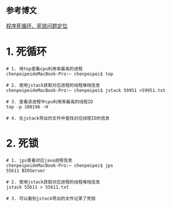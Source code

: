 ## 参考博文
[程序死循环、死锁问题定位](https://blog.csdn.net/qq_41797857/article/details/91404150)


# 1. 死循环
```shell
# 1. 用top查看cpu利用率最高的进程
chenpeipeideMacBook-Pro:~ chenpeipei$ top

# 2. 使用jstack获取对应进程的线程堆栈信息
chenpeipeideMacBook-Pro:~ chenpeipei$ jstack 59951 >59951.txt

# 3. 查看该进程中cpu利用率最高的线程ID
top -p 108196 -H

# 4. 在jstack导出的文件中查找对应线程ID的信息
```


# 2. 死锁
```shell
# 1. jps查看对应java进程信息
chenpeipeideMacBook-Pro:~ chenpeipei$ jps
55611 BIOServer

# 2. 使用jstack获取对应进程的线程堆栈信息
jstack 55611 > 55611.txt

# 3. 可以看到jstack导出的文件记录了死锁
```

